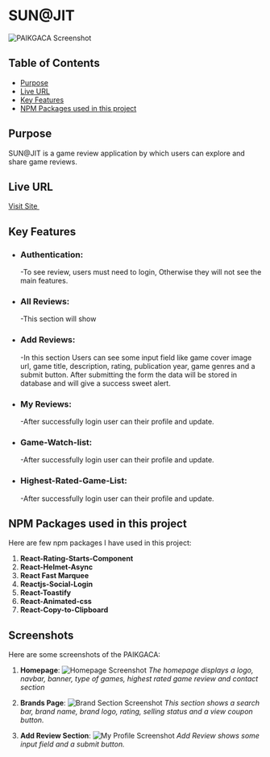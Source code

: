 # SUN@JIT

 ![PAIKGACA Screenshot](https://github.com/programming-hero-web-course2/b10-a10-client-side-indrojitmondal/blob/main/src/assets/screenshot/1.png)

## Table of Contents
- [Purpose](#purpose)
- [Live URL](#live-url)
- [Key Features](#key-features)
- [NPM Packages used in this project](#npm-packages-used-in-the-project)

## Purpose
SUN@JIT is a game review application by which users can explore and share game reviews. 

## Live URL
<a href='https://sunjit-98781.web.app/' target='_blank'>Visit Site </a>

## Key Features
- ### Authentication:
    -To see review, users must need to login, Otherwise they will not see the main features.
- ### All Reviews:
    -This section will show
- ### Add Reviews: 
    -In this section Users can see some input field like game cover image url, game title, description, rating, publication year, game genres and a submit button. After submitting the form the data will be stored in database and will give a success sweet alert.
- ### My Reviews:
   -After successfully login user can their profile and update.
- ### Game-Watch-list:
   -After successfully login user can their profile and update.
- ### Highest-Rated-Game-List:
   -After successfully login user can their profile and update.

## NPM Packages used in this project
Here are few npm packages I have used in this project:
1. **React-Rating-Starts-Component**
2. **React-Helmet-Async**
3. **React Fast Marquee**
4. **Reactjs-Social-Login**
5. **React-Toastify**
6. **React-Animated-css**
7. **React-Copy-to-Clipboard**

## Screenshots
Here are some screenshots of the PAIKGACA:

1. **Homepage**:
   ![Homepage Screenshot](https://github.com/programming-hero-web-course2/b10-a10-client-side-indrojitmondal/blob/main/src/assets/screenshot/1.png)
   *The homepage displays a logo, navbar, banner, type of games, highest rated game review and contact section*

2. **Brands Page**:
   ![Brand Section Screenshot](https://github.com/programming-hero-web-course1/b10-a9-authentication-indrojitmondal/blob/main/src/assets/screenshot/2.png)
   *This section shows a search bar, brand name, brand logo, rating, selling status and a view coupon button.*

3. **Add Review Section**:
   ![My Profile Screenshot](https://github.com/programming-hero-web-course2/b10-a10-client-side-indrojitmondal/blob/main/src/assets/screenshot/2.png)
   *Add Review shows some input field and a submit button.*






